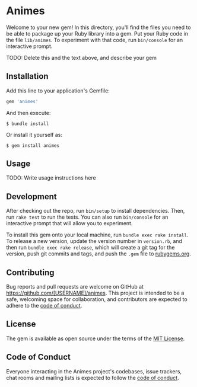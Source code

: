 # Animes

Welcome to your new gem! In this directory, you'll find the files you need to be able to package up your Ruby library into a gem. Put your Ruby code in the file `lib/animes`. To experiment with that code, run `bin/console` for an interactive prompt.

TODO: Delete this and the text above, and describe your gem

## Installation

Add this line to your application's Gemfile:

```ruby
gem 'animes'
```

And then execute:

    $ bundle install

Or install it yourself as:

    $ gem install animes

## Usage

TODO: Write usage instructions here

## Development

After checking out the repo, run `bin/setup` to install dependencies. Then, run `rake test` to run the tests. You can also run `bin/console` for an interactive prompt that will allow you to experiment.

To install this gem onto your local machine, run `bundle exec rake install`. To release a new version, update the version number in `version.rb`, and then run `bundle exec rake release`, which will create a git tag for the version, push git commits and tags, and push the `.gem` file to [rubygems.org](https://rubygems.org).

## Contributing

Bug reports and pull requests are welcome on GitHub at https://github.com/[USERNAME]/animes. This project is intended to be a safe, welcoming space for collaboration, and contributors are expected to adhere to the [code of conduct](https://github.com/[USERNAME]/animes/blob/master/CODE_OF_CONDUCT.md).


## License

The gem is available as open source under the terms of the [MIT License](https://opensource.org/licenses/MIT).

## Code of Conduct

Everyone interacting in the Animes project's codebases, issue trackers, chat rooms and mailing lists is expected to follow the [code of conduct](https://github.com/[USERNAME]/animes/blob/master/CODE_OF_CONDUCT.md).
